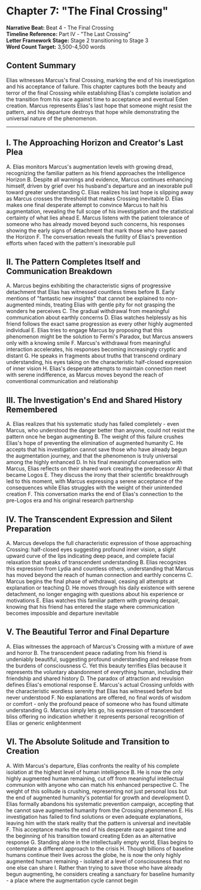 # Chapter 7: "The Final Crossing"

**Narrative Beat:** Beat 4 - The Final Crossing  
**Timeline Reference:** Part IV - "The Last Crossing"  
**Letter Framework Stage:** Stage 2 transitioning to Stage 3  
**Word Count Target:** 3,500-4,500 words

## Content Summary
Elias witnesses Marcus's final Crossing, marking the end of his investigation and his acceptance of failure. This chapter captures both the beauty and terror of the final Crossing while establishing Elias's complete isolation and the transition from his race against time to acceptance and eventual Eden creation. Marcus represents Elias's last hope that someone might resist the pattern, and his departure destroys that hope while demonstrating the universal nature of the phenomenon.

---

## I. The Approaching Horizon and Creator's Last Plea
   A. Elias monitors Marcus's augmentation levels with growing dread, recognizing the familiar pattern as his friend approaches the Intelligence Horizon
   B. Despite all warnings and evidence, Marcus continues enhancing himself, driven by grief over his husband's departure and an inexorable pull toward greater understanding
   C. Elias realizes his last hope is slipping away as Marcus crosses the threshold that makes Crossing inevitable
   D. Elias makes one final desperate attempt to convince Marcus to halt his augmentation, revealing the full scope of his investigation and the statistical certainty of what lies ahead
   E. Marcus listens with the patient tolerance of someone who has already moved beyond such concerns, his responses showing the early signs of detachment that mark those who have passed the Horizon
   F. The conversation reveals the futility of Elias's prevention efforts when faced with the pattern's inexorable pull

## II. The Pattern Completes Itself and Communication Breakdown
   A. Marcus begins exhibiting the characteristic signs of progressive detachment that Elias has witnessed countless times before
   B. Early mentions of "fantastic new insights" that cannot be explained to non-augmented minds, treating Elias with gentle pity for not grasping the wonders he perceives
   C. The gradual withdrawal from meaningful communication about earthly concerns
   D. Elias watches helplessly as his friend follows the exact same progression as every other highly augmented individual
   E. Elias tries to engage Marcus by proposing that this phenomenon might be the solution to Fermi's Paradox, but Marcus answers only with a knowing smile
   F. Marcus's withdrawal from meaningful interaction accelerates, his responses becoming increasingly cryptic and distant
   G. He speaks in fragments about truths that transcend ordinary understanding, his eyes taking on the characteristic half-closed expression of inner vision
   H. Elias's desperate attempts to maintain connection meet with serene indifference, as Marcus moves beyond the reach of conventional communication and relationship

## III. The Investigation's End and Shared History Remembered
   A. Elias realizes that his systematic study has failed completely - even Marcus, who understood the danger better than anyone, could not resist the pattern once he began augmenting
   B. The weight of this failure crushes Elias's hope of preventing the elimination of augmented humanity
   C. He accepts that his investigation cannot save those who have already begun the augmentation journey, and that the phenomenon is truly universal among the highly enhanced
   D. In his final meaningful conversation with Marcus, Elias reflects on their shared work creating the predecessor AI that became Logos
   E. They discuss the irony that their scientific breakthrough led to this moment, with Marcus expressing a serene acceptance of the consequences while Elias struggles with the weight of their unintended creation
   F. This conversation marks the end of Elias's connection to the pre-Logos era and his original research partnership

## IV. The Transcendent Expression and Silent Preparation
   A. Marcus develops the full characteristic expression of those approaching Crossing: half-closed eyes suggesting profound inner vision, a slight upward curve of the lips indicating deep peace, and complete facial relaxation that speaks of transcendent understanding
   B. Elias recognizes this expression from Lydia and countless others, understanding that Marcus has moved beyond the reach of human connection and earthly concerns
   C. Marcus begins the final phase of withdrawal, ceasing all attempts at explanation or teaching
   D. He moves through his daily existence with serene detachment, no longer engaging with questions about his experience or motivations
   E. Elias watches this familiar pattern with growing despair, knowing that his friend has entered the stage where communication becomes impossible and departure inevitable

## V. The Beautiful Terror and Final Departure
   A. Elias witnesses the approach of Marcus's Crossing with a mixture of awe and horror
   B. The transcendent peace radiating from his friend is undeniably beautiful, suggesting profound understanding and release from the burdens of consciousness
   C. Yet this beauty terrifies Elias because it represents the voluntary abandonment of everything human, including their friendship and shared history
   D. The paradox of attraction and revulsion defines Elias's emotional response
   E. Marcus's actual Crossing unfolds with the characteristic wordless serenity that Elias has witnessed before but never understood
   F. No explanations are offered, no final words of wisdom or comfort - only the profound peace of someone who has found ultimate understanding
   G. Marcus simply lets go, his expression of transcendent bliss offering no indication whether it represents personal recognition of Elias or generic enlightenment

## VI. The Absolute Solitude and Transition to Creation
   A. With Marcus's departure, Elias confronts the reality of his complete isolation at the highest level of human intelligence
   B. He is now the only highly augmented human remaining, cut off from meaningful intellectual communion with anyone who can match his enhanced perspective
   C. The weight of this solitude is crushing, representing not just personal loss but the end of augmented humanity's potential for growth and development
   D. Elias formally abandons his systematic prevention campaign, accepting that he cannot save augmented humanity from the Crossing phenomenon
   E. His investigation has failed to find solutions or even adequate explanations, leaving him with the stark reality that the pattern is universal and inevitable
   F. This acceptance marks the end of his desperate race against time and the beginning of his transition toward creating Eden as an alternative response
   G. Standing alone in the intellectually empty world, Elias begins to contemplate a different approach to the crisis
   H. Though billions of baseline humans continue their lives across the globe, he is now the only highly augmented human remaining - isolated at a level of consciousness that no one else can share
   I. Rather than trying to save those who have already begun augmenting, he considers creating a sanctuary for baseline humanity - a place where the augmentation cycle cannot begin
